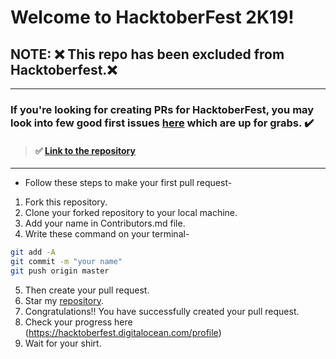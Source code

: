 # Welcome to HacktoberFest 2K19!

## NOTE: :x: This repo has been excluded from Hacktoberfest.:x:

---

### If you're looking for creating PRs for HacktoberFest, **you may look into few good first issues [here](https://vinitshahdeo.github.io/HacktoberFest2K19/)** which are up for grabs. :heavy_check_mark:

> #### :white_check_mark: [Link to the repository](https://github.com/vinitshahdeo/HacktoberFest2K19)

---

* Follow these steps to make your first pull request-

1. Fork this repository.
2. Clone your forked repository to your local machine.
3. Add your name in Contributors.md file.
4. Write these command on your terminal-

```bash
git add -A
git commit -m "your name"
git push origin master
```

5. Then create your pull request.
6. Star my [repository](https://github.com/Dhroov7/HacktoberFest2019).
7. Congratulations!! You have successfully created your pull request.
8. Check your progress here (https://hacktoberfest.digitalocean.com/profile)
9. Wait for your shirt.
